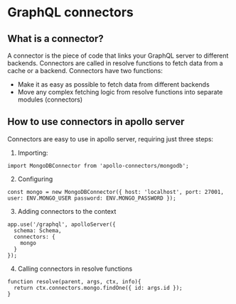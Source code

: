 # GraphQL connectors

## What is a connector?

A connector is the piece of code that links your GraphQL server to different backends. Connectors are called in resolve functions to fetch data from a cache or a backend. Connectors have two functions:

- Make it as easy as possible to fetch data from different backends
- Move any complex fetching logic from resolve functions into separate modules (connectors)

## How to use connectors in apollo server

Connectors are easy to use in apollo server, requiring just three steps:

1. Importing: 
```
import MongoDBConnector from 'apollo-connectors/mongodb';
```

2. Configuring 
```
const mongo = new MongoDBConnector({ host: 'localhost', port: 27001, user: ENV.MONGO_USER password: ENV.MONGO_PASSWORD });
```

3. Adding connectors to the context
```
app.use('/graphql', apolloServer({
  schema: Schema,
  connectors: {
    mongo
  }
});
```

4. Calling connectors in resolve functions
```
function resolve(parent, args, ctx, info){
  return ctx.connectors.mongo.findOne({ id: args.id });
}
```
